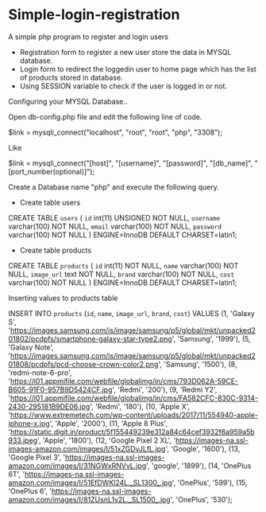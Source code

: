 # Simple-login-registration

A simple php program to register and login users
- Registration form to register a new user store the data in MYSQL database.
- Login form to redirect the loggedin user to home page which has the list of products stored in database.
- Using SESSION variable to check if the user is logged in or not.

Configuring your MYSQL Database..

Open db-config.php file and edit the following line of code.

$link = mysqli_connect("localhost", "root", "root", "php", "3308");

Like

$link = mysqli_connect("[host]", "[username]", "[password]", "[db_name]", "[port_number(optional)]");

Create a Database name "php" and execute the following query.

- Create table users

CREATE TABLE `users` (
  `id` int(11) UNSIGNED NOT NULL,
  `username` varchar(100) NOT NULL,
  `email` varchar(100) NOT NULL,
  `password` varchar(100) NOT NULL
) ENGINE=InnoDB DEFAULT CHARSET=latin1;

- Create table products

CREATE TABLE `products` (
  `id` int(11) NOT NULL,
  `name` varchar(100) NOT NULL,
  `image_url` text NOT NULL,
  `brand` varchar(100) NOT NULL,
  `cost` varchar(100) NOT NULL
) ENGINE=InnoDB DEFAULT CHARSET=latin1;

Inserting values to products table

INSERT INTO `products` (`id`, `name`, `image_url`, `brand`, `cost`) VALUES
(1, 'Galaxy S', 'https://images.samsung.com/is/image/samsung/p5/global/mkt/unpacked201802/pcdpfs/smartphone-galaxy-star-type2.png', 'Samsung', '1999'),
(5, 'Galaxy Note', 'https://images.samsung.com/is/image/samsung/p5/global/mkt/unpacked201808/pcdpfs/pcd-choose-crown-color2.png', 'Samsung', '1500'),
(8, 'redmi-note-6-pro', 'https://i01.appmifile.com/webfile/globalimg/in/cms/793D062A-59CE-B605-91F0-957B9D5424CF.jpg', 'Redmi', '200'),
(9, 'Redmi Y2', 'https://i01.appmifile.com/webfile/globalimg/in/cms/FA582CFC-830C-9314-2430-295181B9DE06.jpg', 'Redmi', '180'),
(10, 'Apple X', 'https://www.extremetech.com/wp-content/uploads/2017/11/554940-apple-iphone-x.jpg', 'Apple', '2000'),
(11, 'Apple 8 Plus', 'https://static.digit.in/product/5f155449239e312a84c64cef3932f6a959a5b933.jpeg', 'Apple', '1800'),
(12, 'Google Pixel 2 XL', 'https://images-na.ssl-images-amazon.com/images/I/51xZGDvJLfL.jpg', 'Google', '1600'),
(13, 'Google Pixel 3', 'https://images-na.ssl-images-amazon.com/images/I/31NGWxRNVvL.jpg', 'google', '1899'),
(14, 'OnePlus 6T', 'https://images-na.ssl-images-amazon.com/images/I/51EfDWKl24L._SL1300_.jpg', 'OnePlus', '599'),
(15, 'OnePlus 6', 'https://images-na.ssl-images-amazon.com/images/I/81ZUsnL1v2L._SL1500_.jpg', 'OnePlus', '530');
